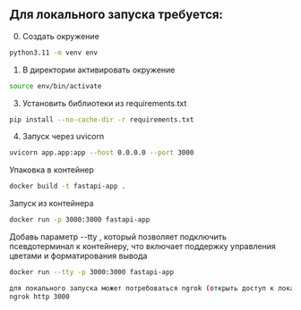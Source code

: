 ## Для локального запуска требуется:

0) Создать окружение
```bash
python3.11 -m venv env
```
1) В директории активировать окружение
```bash
source env/bin/activate
```
3) Установить библиотеки из requirements.txt
```bash
pip install --no-cache-dir -r requirements.txt
```
4) Запуск через uvicorn
```bash
uvicorn app.app:app --host 0.0.0.0 --port 3000
```

Упаковка в контейнер
```bash
docker build -t fastapi-app .
```
Запуск из контейнера
```bash
docker run -p 3000:3000 fastapi-app
```
Добавь параметр --tty , который позволяет подключить псевдотерминал к контейнеру, что включает поддержку управления цветами и форматирования вывода
```bash
docker run --tty -p 3000:3000 fastapi-app
```

```bash
для локального запуска может потребоваться ngrok (открыть доступ к локальному веб-серверу из интернета)
ngrok http 3000
```